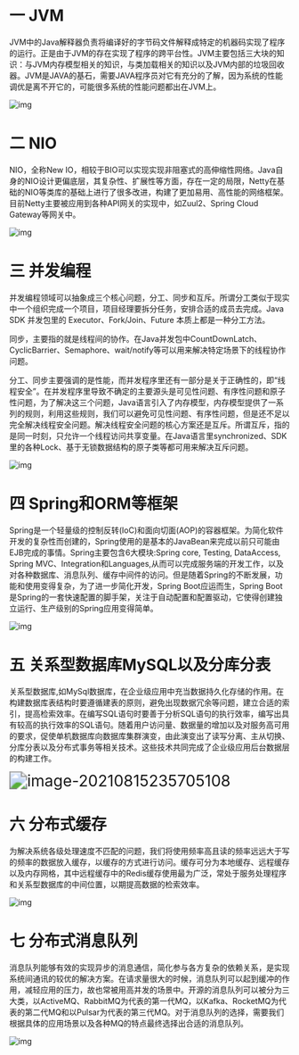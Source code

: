 # 一  JVM

 JVM中的Java解释器负责将编译好的字节码文件解释成特定的机器码实现了程序的运行。正是由于JVM的存在实现了程序的跨平台性。JVM主要包括三大块的知识：与JVM内存模型相关的知识，与类加载相关的知识以及JVM内部的垃圾回收器。JVM是JAVA的基石，需要JAVA程序员对它有充分的了解，因为系统的性能调优是离不开它的，可能很多系统的性能问题都出在JVM上。

![img](file:///C:/Users/HJZ/AppData/Local/Temp/msohtmlclip1/01/clip_image002.png)

# 二  NIO

NIO，全称New IO，相较于BIO可以实现实现非阻塞式的高伸缩性网络。Java自身的NIO设计更偏底层，其复杂性、扩展性等方面，存在一定的局限，Netty在基础的NIO等类库的基础上进行了很多改进，构建了更加易用、高性能的网络框架。目前Netty主要被应用到各种API网关的实现中，如Zuul2、Spring Cloud Gateway等网关中。

![img](file:///C:/Users/HJZ/AppData/Local/Temp/msohtmlclip1/01/clip_image004.png)

# 三  并发编程

并发编程领域可以抽象成三个核心问题，分工、同步和互斥。所谓分工类似于现实中一个组织完成一个项目，项目经理要拆分任务，安排合适的成员去完成。Java SDK 并发包里的 Executor、Fork/Join、Future 本质上都是一种分工方法。

同步，主要指的就是线程间的协作。在Java并发包中CountDownLatch、CyclicBarrier、Semaphore、wait/notify等可以用来解决特定场景下的线程协作问题。

分工、同步主要强调的是性能，而并发程序里还有一部分是关于正确性的，即“线程安全”。在并发程序里导致不确定的主要源头是可见性问题、有序性问题和原子性问题，为了解决这三个问题，Java语言引入了内存模型，内存模型提供了一系列的规则，利用这些规则，我们可以避免可见性问题、有序性问题，但是还不足以完全解决线程安全问题。解决线程安全问题的核心方案还是互斥。所谓互斥，指的是同一时刻，只允许一个线程访问共享变量。在Java语言里synchronized、SDK里的各种Lock、基于无锁数据结构的原子类等都可用来解决互斥问题。

![img](file:///C:/Users/HJZ/AppData/Local/Temp/msohtmlclip1/01/clip_image006.png)

# 四  Spring和ORM等框架

Spring是一个轻量级的控制反转(IoC)和面向切面(AOP)的容器框架。为简化软件开发的复杂性而创建的，Spring使用的是基本的JavaBean来完成以前只可能由EJB完成的事情。Spring主要包含6大模块:Spring core, Testing, DataAccess, Spring MVC、Integration和Languages,从而可以完成服务端的开发工作，以及对各种数据库、消息队列、缓存中间件的访问。但是随着Spring的不断发展，功能和使用变得复杂，为了进一步简化开发，Spring Boot应运而生，Spring Boot是Spring的一套快速配置的脚手架，关注于自动配置和配置驱动，它使得创建独立运行、生产级别的Spring应用变得简单。

![img](file:///C:/Users/HJZ/AppData/Local/Temp/msohtmlclip1/01/clip_image008.png)

# 五  关系型数据库MySQL以及分库分表

关系型数据库,如MySql数据库，在企业级应用中充当数据持久化存储的作用。在构建数据库表结构时要遵循建表的原则，避免出现数据冗余等问题，建立合适的索引，提高检索效率。在编写SQL语句时要善于分析SQL语句的执行效率，编写出具有较高的执行效率的SQL语句。随着用户访问量、数据量的增加以及对服务高可用的要求，促使单机数据库向数据库集群演变，由此演变出了读写分离、主从切换、分库分表以及分布式事务等相关技术。这些技术共同完成了企业级应用后台数据层的构建工作。

<img src="C:\Users\HJZ\AppData\Roaming\Typora\typora-user-images\image-20210815235705108.png" alt="image-20210815235705108" style="zoom:200%;" />

# 六  分布式缓存

为解决系统各级处理速度不匹配的问题，我们将使用频率高且读的频率远远大于写的频率的数据放入缓存，以缓存的方式进行访问。缓存可分为本地缓存、远程缓存以及内存网格，其中远程缓存中的Redis缓存使用最为广泛，常处于服务处理程序和关系型数据库的中间位置，以期提高数据的检索效率。

![img](file:///C:/Users/HJZ/AppData/Local/Temp/msohtmlclip1/01/clip_image012.png)

# 七  分布式消息队列

消息队列能够有效的实现异步的消息通信，简化参与各方复杂的依赖关系，是实现系统间通讯的较优的解决方案。在请求量很大的时候，消息队列可以起到缓冲的作用，减轻应用的压力，故也常被用高并发的场景中。开源的消息队列可以被分为三大类，以ActiveMQ、RabbitMQ为代表的第一代MQ，以Kafka、RocketMQ为代表的第二代MQ和以Pulsar为代表的第三代MQ。对于消息队列的选择，需要我们根据具体的应用场景以及各种MQ的特点最终选择出合适的消息队列。

![img](file:///C:/Users/HJZ/AppData/Local/Temp/msohtmlclip1/01/clip_image014.png)